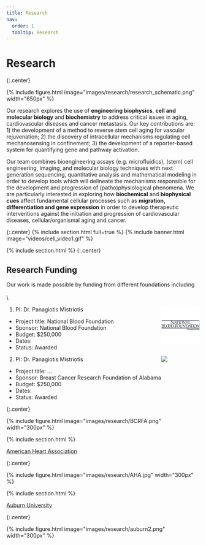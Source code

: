 ```yaml
---
title: Research
nav:
  order: 1
  tooltip: Research
---
```


# <i class="fas fa-microscope"></i>Research

{:.center}

{%
  include figure.html
  image="images/research/research_schematic.png"
  width="650px"
%}

Our research explores the use of **engineering biophysics**, **cell and molecular biology** and **biochemistry** to address critical issues in aging, cardiovascular diseases and cancer metastasis. Our key contributions are: 1) the development of a method to reverse stem cell aging for vascular rejuvenation; 2) the discovery of intracellular mechanisms regulating cell mechanosensing in confinement; 3) the development of a reporter-based system for quantifying gene and pathway activation.

Our team combines bioengineering assays (e.g. microfluidics), (stem) cell engineering, imaging, and molecular biology techniques with next generation sequencing, quantitative analysis and mathematical modeling in order to develop tools which will delineate the mechanisms responsible for the development and progression of (patho)physiological phenomena. We are particularly interested in exploring how **biochemical** and **biophysical cues** affect fundamental cellular processes such as **migration, differentiation and gene expression** in order to develop therapeutic interventions against the initiation and progression of cardiovascular diseases, cellular/organismal aging and cancer.

{:.center}
{% include section.html full=true %}
{% include banner.html image="videos/cell_video1.gif" %}


{% include section.html %}
{:.center}

## Research Funding

Our work is made possible by funding from different foundations including 
\
\
\

1. PI: Dr. Panagiotis Mistriotis  <img align="right" width="100" src="images/research/nbf.png">
  * Project title: National Blood Foundation
  * Sponsor: National Blood Foundation
  * Budget: $250,000 
  * Dates:
  * Status: Awarded
    
2. PI: Dr. Panagiotis Mistriotis  <img align="right" width="100" src="https://github.com/mistriotis-lab/mistriotis-lab.github.io/images/research/nbf.png">
  * Project title: ...
  * Sponsor: Breast Cancer Research Foundation of Alabama
  * Budget: $250,000 
  * Dates:
  * Status: Awarded

{:.center}

{%
  include figure.html
  image="images/research/BCRFA.png"
  width="300px"
%}
    
{% include section.html %}


[American Heart Association](https://www.heart.org/)

{:.center}

{%
  include figure.html
  image="images/research/AHA.jpg"
  width="300px"
%}
    
{% include section.html %}


[Auburn University](https://cws.auburn.edu/ovpr)

{:.center}

{%
  include figure.html
  image="images/research/auburn2.png"
  width="300px"
%}
    
